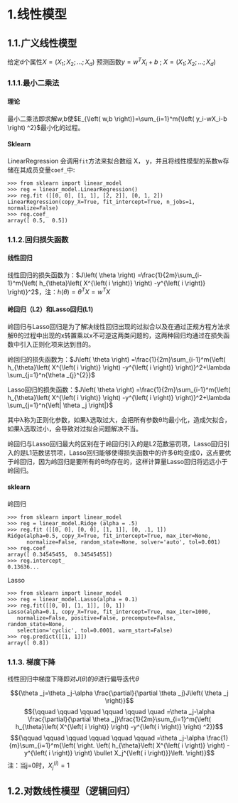 # 1.线性模型
## 1.1.广义线性模型
给定d个属性$X=\left( X_1;X_2;...;X_d \right)$
预测函数$y=w^TX_i+b\ ;\ X=\left( X_1;X_2;...;X_d \right)$
### 1.1.1.最小二乘法
#### 理论
最小二乘法即求解w,b使$E_{\left( w,b \right)}=\sum_{i=1}^m{\left( y_i-wX_i-b \right) ^2}$最小化的过程。
#### Sklearn
LinearRegression 会调用`fit`方法来拟合数组 X， y，并且将线性模型的系数w存储在其成员变量`coef_`中:
```
>>> from sklearn import linear_model
>>> reg = linear_model.LinearRegression()
>>> reg.fit ([[0, 0], [1, 1], [2, 2]], [0, 1, 2])
LinearRegression(copy_X=True, fit_intercept=True, n_jobs=1, normalize=False)
>>> reg.coef_
array([ 0.5,  0.5])
```

### 1.1.2.回归损失函数
#### 线性回归
线性回归的损失函数为：$J\left( \theta \right) =\frac{1}{2m}\sum_{i-1}^m{\left( h_{\theta}\left( X^{\left( i \right)} \right) -y^{\left( i \right)} \right)}^2$，注：$h\left( \theta \right) =\theta ^TX=w^TX$

#### 岭回归（L2）和Lasso回归(L1)
岭回归与Lasso回归是为了解决线性回归出现的过拟合以及在通过正规方程方法求解θ的过程中出现的x转置乘以x不可逆这两类问题的，这两种回归均通过在损失函数中引入正则化项来达到目的。

岭回归的损失函数为：$J\left( \theta \right) =\frac{1}{2m}\sum_{i-1}^m{\left( h_{\theta}\left( X^{\left( i \right)} \right) -y^{\left( i \right)} \right)}^2+\lambda \sum_{j=1}^n{\theta _{j}^{2}}$

Lasso回归的损失函数：$J\left( \theta \right) =\frac{1}{2m}\sum_{i-1}^m{\left( h_{\theta}\left( X^{\left( i \right)} \right) -y^{\left( i \right)} \right)}^2+\lambda \sum_{j=1}^n{\left| \theta _j \right|}$

其中λ称为正则化参数，如果λ选取过大，会把所有参数θ均最小化，造成欠拟合，如果λ选取过小，会导致对过拟合问题解决不当。

岭回归与Lasso回归最大的区别在于岭回归引入的是L2范数惩罚项，Lasso回归引入的是L1范数惩罚项，Lasso回归能够使得损失函数中的许多θ均变成0，这点要优于岭回归，因为岭回归是要所有的θ均存在的，这样计算量Lasso回归将远远小于岭回归。

#### sklearn
岭回归
```
>>> from sklearn import linear_model
>>> reg = linear_model.Ridge (alpha = .5)
>>> reg.fit ([[0, 0], [0, 0], [1, 1]], [0, .1, 1]) 
Ridge(alpha=0.5, copy_X=True, fit_intercept=True, max_iter=None,
      normalize=False, random_state=None, solver='auto', tol=0.001)
>>> reg.coef_
array([ 0.34545455,  0.34545455])
>>> reg.intercept_ 
0.13636...
```
Lasso
```
>>> from sklearn import linear_model
>>> reg = linear_model.Lasso(alpha = 0.1)
>>> reg.fit([[0, 0], [1, 1]], [0, 1])
Lasso(alpha=0.1, copy_X=True, fit_intercept=True, max_iter=1000,
   normalize=False, positive=False, precompute=False, random_state=None,
   selection='cyclic', tol=0.0001, warm_start=False)
>>> reg.predict([[1, 1]])
array([ 0.8])
```

### 1.1.3. 梯度下降
线性回归中梯度下降即对$J\left( \theta \right)$的$\theta$进行偏导迭代$\theta$

$${\theta _j=\theta _j-\alpha \frac{\partial}{\partial \theta _j}J\left( \theta _j \right)}$$ 
$${\qquad \qquad \qquad \qquad \qquad \quad =\theta _j-\alpha \frac{\partial}{\partial \theta _j}\frac{1}{2m}\sum_{i=1}^m{\left( h_{\theta}\left( X^{\left( i \right)} \right) -y^{\left( i \right)} \right) ^2}}$$
$${\qquad \qquad \qquad \qquad \qquad \qquad =\theta _j-\alpha \frac{1}{m}\sum_{i=1}^m{\left(  \right. \left( h_{\theta}\left( X^{\left( i \right)} \right) -y^{\left( i \right)} \right) \bullet X_j^{\left( i \right)}}\left. \right)}$$
注：当j=0时，$X_j^{\left( i \right)}=1$

## 1.2.对数线性模型（逻辑回归）


